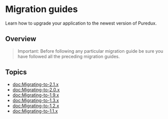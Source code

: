 # Migration guides

Learn how to upgrade your application to the newest version of Puredux.

## Overview


> Important: Before following any particular migration guide be sure you have followed all the 
> preceding migration guides.

## Topics

- <doc:Migrating-to-2.1.x>
- <doc:Migrating-to-2.0.x>
- <doc:Migrating-to-1.9.x>
- <doc:Migrating-to-1.3.x>
- <doc:Migrating-to-1.2.x>
- <doc:Migrating-to-1.1.x>

